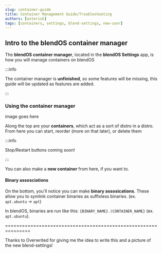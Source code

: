 ```yaml
---
slug: container-guide
title: Container Management Guide/Troubleshooting
authors: [asterisk]
tags: [containers, settings, blend-settings, new-user]
---
```


## Intro to the blendOS container manager

The **blendOS container manager**, located in the **blendOS Settings** app, is how you will manage containers on blendOS

:::info

The container manager is **unfinished**, so some features will be missing, this guide will be updated as features are added.

:::

### Using the container manager

image goes here
<div class="gap"></div>

Along the top are your **containers**, which act as a sort of distro in a distro. From here you can start, reorder (more on that later), or delete them

:::info

Stop/Restart buttons coming soon!

:::

You can also make a **new container** from here, if you want to.

#### Binary assosciations

On the bottom, you'll notice you can make **binary assosications**. These allow you to symlink container binaries as suffixless binaries. (ex. `apt.ubuntu` -> `apt`)  
  
In blendOS, binaries are run like this: `{BINARY_NAME}.(CONTAINER_NAME}` (ex. `apt.ubuntu`).  

===============================================================

Thanks to Overwrited for giving me the idea to write this and a picture of the new blend-settings!

<!-- 63 dashes/equals signs is enough to stretch across the viewer, don't use any more. -->
